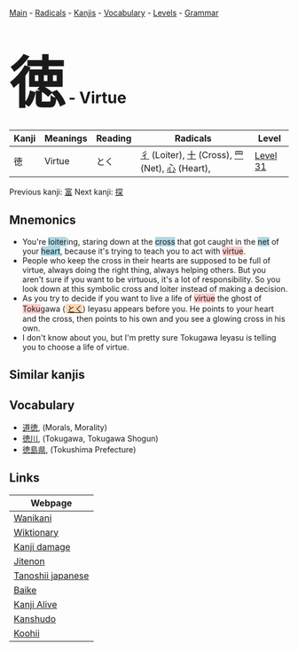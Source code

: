 <style> bigfont {font-size: 100px}</style>
[Main](../README.md) -
[Radicals](../radicals.md) -
[Kanjis](../kanjis.md) -
[Vocabulary](../vocabulary.md) -
[Levels](../levels.md) -
[Grammar](../grammar.md)
# <bigfont> 徳</bigfont> - Virtue 

| Kanji | Meanings | Reading | Radicals | Level |
| --- | --- | --- | --- | --- |
| 徳 | Virtue | とく | [彳](../radicals/彳.md) (Loiter), [十](../radicals/十.md) (Cross), [罒](../radicals/罒.md) (Net), [心](../radicals/心.md) (Heart),  | [Level 31](../levels/wk_level31.md) |

Previous kanji: [富](富.md) Next kanji: [探](探.md) 

## Mnemonics
 * You're <span style="background-color:#ADD8E6"> loiter</span>ing, staring down at the <span style="background-color:#ADD8E6"> cross</span> that got caught in the <span style="background-color:#ADD8E6"> net</span> of your <span style="background-color:#ADD8E6"> heart</span>, because it's trying to teach you to act with <span style="background-color:#ffcccb"> virtue</span>.
* People who keep the cross in their hearts are supposed to be full of virtue, always doing the right thing, always helping others. But you aren't sure if you want to be virtuous, it's a lot of responsibility. So you look down at this symbolic cross and loiter instead of making a decision.
* As you try to decide if you want to live a life of <span style="background-color:#ffcccb"> virtue</span> the ghost of <span style="background-color:#ffcccb"> Toku</span>gawa (<span style="background-color:#fed8b1"> [とく](https://jisho.org/search/とく)</span>) Ieyasu appears before you. He points to your heart and the cross, then points to his own and you see a glowing cross in his own.
* I don't know about you, but I'm pretty sure Tokugawa Ieyasu is telling you to choose a life of virtue.


## Similar kanjis
 


## Vocabulary
 * [道徳](../vocabulary/徳.md), (Morals, Morality)
* [徳川](../vocabulary/徳.md), (Tokugawa, Tokugawa Shogun)
* [徳島県](../vocabulary/徳.md), (Tokushima Prefecture)



## Links 

| Webpage |
| --- |
| [Wanikani          ](https://www.wanikani.com/kanji/徳) |
| [Wiktionary        ](https://en.wiktionary.org/wiki/徳) |
| [Kanji damage      ](http://www.kanjidamage.com/kanji/search?utf8=✓&q=徳) |
| [Jitenon           ](https://jitenon.com/kanji/徳) |
| [Tanoshii japanese ](https://www.tanoshiijapanese.com/dictionary/kanji.cfm?k=徳) |
| [Baike             ](https://baike.baidu.com/item/徳) |
| [Kanji Alive       ](https://app.kanjialive.com/徳) |
| [Kanshudo          ](https://www.kanshudo.com/searchmn?q=徳) |
| [Koohii            ](https://kanji.koohii.com/study/kanji/徳) |

